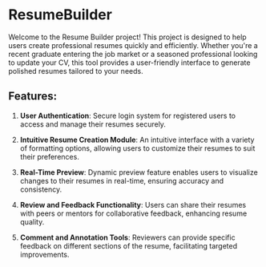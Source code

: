 # ResumeBuilder 

Welcome to the Resume Builder project! This project is designed to help users create professional resumes quickly and efficiently. Whether you're a recent graduate entering the job market or a seasoned professional looking to update your CV, this tool provides a user-friendly interface to generate polished resumes tailored to your needs.
## Features:

1. **User Authentication**: Secure login system for registered users to access and manage their resumes securely.

2. **Intuitive Resume Creation Module**: An intuitive interface with a variety of formatting options, allowing users to customize their resumes to suit their preferences.

3. **Real-Time Preview**: Dynamic preview feature enables users to visualize changes to their resumes in real-time, ensuring accuracy and consistency.

4. **Review and Feedback Functionality**: Users can share their resumes with peers or mentors for collaborative feedback, enhancing resume quality.

5. **Comment and Annotation Tools**: Reviewers can provide specific feedback on different sections of the resume, facilitating targeted improvements.
